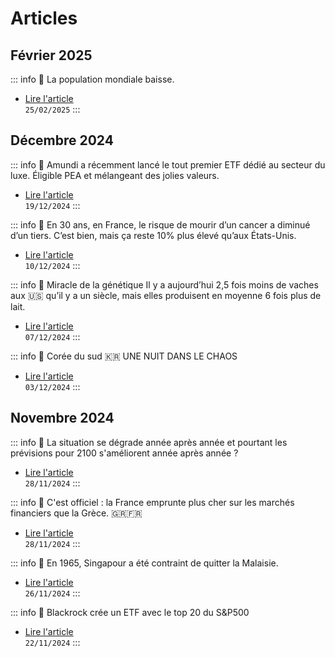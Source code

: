 # Articles


## Février 2025

::: info 📰 La population mondiale baisse.
- [Lire l'article](2025/fev/population-chine)
<br>`25/02/2025`
:::

## Décembre 2024

::: info 📰 Amundi a récemment lancé le tout premier ETF dédié au secteur du luxe. Éligible PEA et mélangeant des jolies valeurs.
- [Lire l'article](2024/dec/etf-luxe-pea)
<br>`19/12/2024`
:::

::: info 📰 En 30 ans, en France, le risque de mourir d’un cancer a diminué d’un tiers.
C’est bien, mais ça reste 10% plus élevé qu’aux États-Unis.
- [Lire l'article](2024/dec/cancer-france-vs-usa)
<br>`10/12/2024`
:::

::: info 📰 Miracle de la génétique
Il y a aujourd’hui 2,5 fois moins de vaches aux 🇺🇸 qu’il y a un siècle, mais elles produisent en moyenne 6 fois plus de lait.
- [Lire l'article](2024/dec/miracle-genetique-vaches)
<br>`07/12/2024`
:::

::: info 📰 Corée du sud 🇰🇷 UNE NUIT DANS LE CHAOS
- [Lire l'article](2024/dec/coree-du-sud)
<br>`03/12/2024`
:::

## Novembre 2024

::: info 📰 La situation se dégrade année après année et pourtant les prévisions pour 2100  s'améliorent année après année ?
- [Lire l'article](2024/nov/paradoxe-climatique)
<br>`28/11/2024`
:::

::: info 📰 C'est officiel : la France emprunte plus cher sur les marchés financiers que la Grèce. 🇬🇷🇫🇷
- [Lire l'article](2024/nov/france-emprunte-plus-cher-grece)
<br>`28/11/2024`
:::

::: info 📰 En 1965, Singapour a été contraint de quitter la Malaisie.
- [Lire l'article](2024/nov/singapour)
<br>`26/11/2024`
:::

::: info 📰 Blackrock crée un ETF avec le top 20 du S&P500
- [Lire l'article](2024/nov/ishares-sp20)
<br>`22/11/2024`
:::
